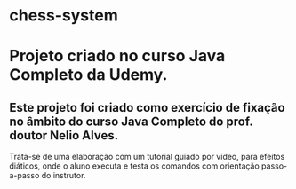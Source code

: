# chess-system
# Projeto criado no curso Java Completo da Udemy.
## Este projeto foi criado como exercício de fixação no âmbito do curso Java Completo do prof. doutor Nelio Alves.
Trata-se de uma elaboração com um tutorial guiado por vídeo, para efeitos diáticos, onde o aluno executa e testa os comandos com orientação passo-a-passo do instrutor.
